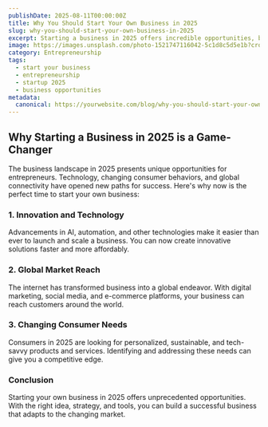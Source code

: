 ```yaml
---
publishDate: 2025-08-11T00:00:00Z
title: Why You Should Start Your Own Business in 2025
slug: why-you-should-start-your-own-business-in-2025
excerpt: Starting a business in 2025 offers incredible opportunities, but also comes with challenges. Discover why now is the best time to become an entrepreneur.
image: https://images.unsplash.com/photo-1521747116042-5c1d8c5d5e1b?crop=entropy&cs=tinysrgb&fit=max&ixid=MnwzNjQzOXwwfDF8c2VhcmNofDJ8fGJ1c2luZXNzJTIwbWVudG9yfGVufDB8fHx8fDE2NzYzNzYyMzg&ixlib=rb-1.2.1&q=80&w=1080
category: Entrepreneurship
tags:
  - start your business
  - entrepreneurship
  - startup 2025
  - business opportunities
metadata:
  canonical: https://yourwebsite.com/blog/why-you-should-start-your-own-business-in-2025
---
```


## Why Starting a Business in 2025 is a Game-Changer

The business landscape in 2025 presents unique opportunities for entrepreneurs. Technology, changing consumer behaviors, and global connectivity have opened new paths for success. Here's why now is the perfect time to start your own business:

### 1. **Innovation and Technology**
Advancements in AI, automation, and other technologies make it easier than ever to launch and scale a business. You can now create innovative solutions faster and more affordably.

### 2. **Global Market Reach**
The internet has transformed business into a global endeavor. With digital marketing, social media, and e-commerce platforms, your business can reach customers around the world.

### 3. **Changing Consumer Needs**
Consumers in 2025 are looking for personalized, sustainable, and tech-savvy products and services. Identifying and addressing these needs can give you a competitive edge.

### Conclusion
Starting your own business in 2025 offers unprecedented opportunities. With the right idea, strategy, and tools, you can build a successful business that adapts to the changing market.
